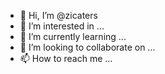 - 👋 Hi, I’m @zicaters
- 👀 I’m interested in ...
- 🌱 I’m currently learning ...
- 💞️ I’m looking to collaborate on ...
- 📫 How to reach me ...

<!---
zicaters/zicaters is a ✨ special ✨ repository because its `README.md` (this file) appears on your GitHub profile.
You can click the Preview link to take a look at your changes.
--->




